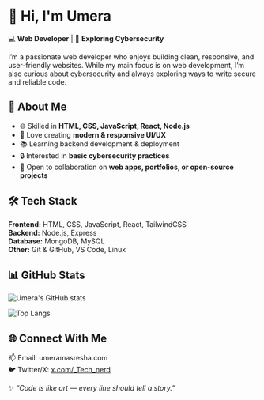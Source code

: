  # 👋 Hi, I'm Umera  

💻 **Web Developer** | 🌱 **Exploring Cybersecurity**  

I’m a passionate web developer who enjoys building clean, responsive, and user-friendly websites. While my main focus is on web development, I’m also curious about cybersecurity and always exploring ways to write secure and reliable code.  



## 🚀 About Me  
- 🌐 Skilled in **HTML, CSS, JavaScript, React, Node.js**  
- 🎨 Love creating **modern & responsive UI/UX**  
- 📚 Learning backend development & deployment  
- 🔒 Interested in **basic cybersecurity practices**  
- 🤝 Open to collaboration on **web apps, portfolios, or open-source projects**  



## 🛠️ Tech Stack  
**Frontend:** HTML, CSS, JavaScript, React, TailwindCSS  
**Backend:** Node.js, Express  
**Database:** MongoDB, MySQL  
**Other:** Git & GitHub, VS Code, Linux  


## 📊 GitHub Stats  
![Umera's GitHub stats](https://github-readme-stats.vercel.app/api?username=umera27&show_icons=true&theme=radical)  

![Top Langs](https://github-readme-stats.vercel.app/api/top-langs/?username=umera27&layout=compact&theme=radical)  



## 🌐 Connect With Me  
📫 Email: umeramasresha.com  
🐦 Twitter/X: [x.com/_Tech_nerd](#)  



✨ *“Code is like art — every line should tell a story.”*  

